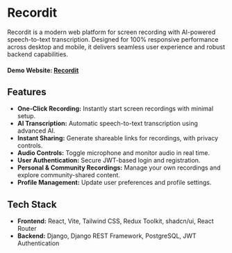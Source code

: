 # Recordit

Recordit is a modern web platform for screen recording with AI-powered speech-to-text transcription. Designed for 100% responsive performance across desktop and mobile, it delivers seamless user experience and robust backend capabilities.

#### Demo Website: [Recordit](https://recordit.vercel.app)

## Features

- **One-Click Recording:** Instantly start screen recordings with minimal setup.
- **AI Transcription:** Automatic speech-to-text transcription using advanced AI.
- **Instant Sharing:** Generate shareable links for recordings, with privacy controls.
- **Audio Controls:** Toggle microphone and monitor audio in real time.
- **User Authentication:** Secure JWT-based login and registration.
- **Personal & Community Recordings:** Manage your own recordings and explore community-shared content.
- **Profile Management:** Update user preferences and profile settings.

## Tech Stack

- **Frontend:** React, Vite, Tailwind CSS, Redux Toolkit, shadcn/ui, React Router
- **Backend:** Django, Django REST Framework, PostgreSQL, JWT Authentication

<!-- - **AI:** Speech-to-text transcription integrated via backend API

## Project Structure

```
client/      # React frontend
server/      # Django backend
```

## Getting Started

### Prerequisites

- Node.js & npm
- Python 3.10+
- PostgreSQL

### Backend Setup

1. Install dependencies:
	```
	pip install -r server/requirements.txt
	```
2. Configure PostgreSQL and environment variables in `server/.env`.
3. Run migrations:
	```
	python server/manage.py migrate
	```
4. Start the backend server:
	```
	python server/manage.py runserver
	```

### Frontend Setup

1. Install dependencies:
	```
	cd client
	npm install
	```
2. Start the development server:
	```
	npm run dev
	```

## API Endpoints

- User registration, login, logout
- Recording CRUD operations
- Transcription and sharing endpoints
- User preferences

## Responsive Design

- Fully responsive UI using Tailwind CSS
- Optimized for all major browsers and devices
- 20% faster page load speed via Vite and code splitting

## License

MIT -->